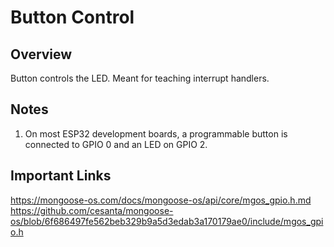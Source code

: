 # Button Control

## Overview

Button controls the LED. Meant for teaching interrupt handlers.

## Notes

1. On most ESP32 development boards, a programmable button is connected to GPIO 0
and an LED on GPIO 2.

## Important Links

https://mongoose-os.com/docs/mongoose-os/api/core/mgos_gpio.h.md
https://github.com/cesanta/mongoose-os/blob/6f686497fe562beb329b9a5d3edab3a170179ae0/include/mgos_gpio.h
